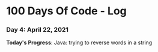 # 100 Days Of Code - Log

### Day 4: April 22, 2021
<!---##### (delete me or comment me out)--->

**Today's Progress**: Java: trying to reverse words in a string

